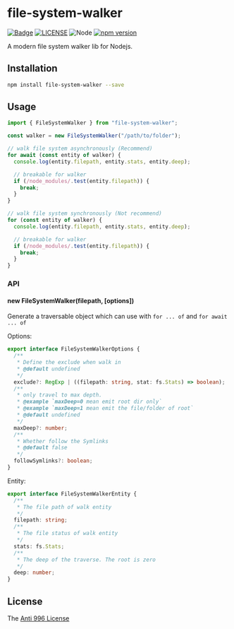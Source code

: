 # file-system-walker

[![Badge](https://img.shields.io/badge/link-996.icu-%23FF4D5B.svg?style=flat-square)](https://996.icu/#/en_US)
[![LICENSE](https://img.shields.io/badge/license-Anti%20996-blue.svg?style=flat-square)](https://github.com/996icu/996.ICU/blob/master/LICENSE)
![Node](https://img.shields.io/badge/node-%3E=^16-blue.svg?style=flat-square)
[![npm version](https://badge.fury.io/js/file-system-walker.svg)](https://badge.fury.io/js/file-system-walker)

A modern file system walker lib for Nodejs.

## Installation

```bash
npm install file-system-walker --save
```

## Usage

```javascript
import { FileSystemWalker } from "file-system-walker";

const walker = new FileSystemWalker("/path/to/folder");

// walk file system asynchronously (Recommend)
for await (const entity of walker) {
  console.log(entity.filepath, entity.stats, entity.deep);

  // breakable for walker
  if (/node_modules/.test(entity.filepath)) {
    break;
  }
}

// walk file system synchronously (Not recommend)
for (const entity of walker) {
  console.log(entity.filepath, entity.stats, entity.deep);

  // breakable for walker
  if (/node_modules/.test(entity.filepath)) {
    break;
  }
}
```

### API

#### new FileSystemWalker(filepath, \[options\])

Generate a traversable object which can use with `for ... of` and `for await ... of`

Options:

```ts
export interface FileSystemWalkerOptions {
  /**
   * Define the exclude when walk in
   * @default undefined
   */
  exclude?: RegExp | ((filepath: string, stat: fs.Stats) => boolean);
  /**
   * only travel to max depth.
   * @example `maxDeep=0 mean emit root dir only`
   * @example `maxDeep=1 mean emit the file/folder of root`
   * @default undefined
   */
  maxDeep?: number;
  /**
   * Whether follow the Symlinks
   * @default false
   */
  followSymlinks?: boolean;
}
```

Entity:

```ts
export interface FileSystemWalkerEntity {
  /**
   * The file path of walk entity
   */
  filepath: string;
  /**
   * The file status of walk entity
   */
  stats: fs.Stats;
  /**
   * The deep of the traverse. The root is zero
   */
  deep: number;
}
```

## License

The [Anti 996 License](LICENSE)
